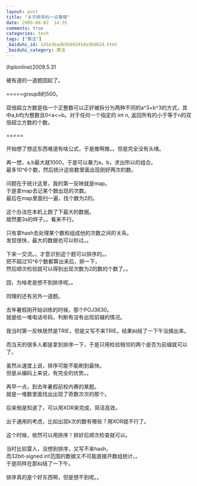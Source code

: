 ```yaml
---
layout: post
title: "关于排序的一点事情"
date: 2009-06-02  14:35
comments: true
categories: tech
tags: ["算法"]
_baiduhi_id: 1d1e3badb5b992014a36d62d.html
_baiduhi_category: 算法
---
```


(hplonline)2009.5.31<br/><br/>
被有道的一道题囧起了。<br/><br/>
=====group8的500。<br/><br/>
双倍超立方数是指一个正整数可以正好被拆分为两种不同的a^3+b^3的方式，其中a,b均为整数且0&lt;a&lt;=b。对于任何一个指定的 int n, 返回所有的小于等于n的双倍超立方数的个数。 <br/><br/>
=====<br/><br/>
开始想了想这东西难道有啥公式，于是推啊推。。但是完全没有头绪。<br/><br/>
再一想，a,b最大就1000，于是可以暴力a，b，求出所以的组合。<br/>
最多10^6个数，然后统计这些数里面出现刚好两次的数。<br/><br/>
问题在于统计这里，我的第一反映就是map。<br/>
于是拿map去记某个数出现的次数。<br/>
最后在map里面扫一遍，找个数为2的。<br/><br/>
这个办法在本机上跑了下最大的数据。<br/>
居然要3s的样子。。看来不行。<br/><br/>
只有拿hash去处理某个数和组成他的次数之间的关系。<br/>
发现很快，最大的数据也可以秒过。。<br/><br/>
下来一交流。。才意识到这个题可以排序的。。<br/>
把不超过10^6个数都算出来后，排一下，<br/>
然后顺次检验就可以得到出现次数为2的数的个数了。。<br/><br/>
囧，为啥老是想不到排序呢。。<br/><br/>
同理的还有另外一道题。<br/><br/>
去年暑假刚开始训练的时候，那个POJ3630。<br/>
就是给一堆电话号码，判断有没有出现前缀的情况。<br/><br/>
我当时第一反映居然是TRIE，但是又写不来TRIE。结果纠结了一下午没搞出来。<br/><br/>
而当天的很多人都是拿到排序一下，于是只用检验相邻的两个是否为前缀就可以了。<br/><br/>
虽然从速度上说，排序可能不能刷到最快。<br/>
但是从编码上来说，有完全的优势。。<br/><br/>
再早一点，到去年暑假前校内赛的某题。<br/>
就是一堆数里面找出出现了奇数次次的那个。<br/><br/>
后来倒是知道了，可以用XOR来完成，简洁高效。<br/><br/>
出于通用的考虑，比如出现k次的数有哪些？用XOR就不行了。<br/><br/>
这个时候，依然可以用排序！排好后顺次检查就可以。<br/><br/>
当时比较雷人，没想到排序，又写不来hash，<br/>
而32bit-signed int范围的数据又不可能直接开数组统计。。<br/>
于是同样在那纠结了一下午。<br/><br/>
排序真的是个好东西啊，但是想不到呢。。
